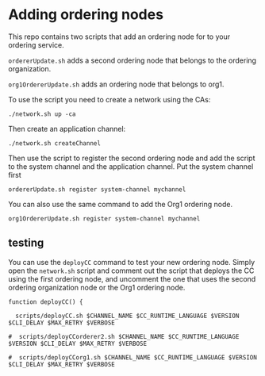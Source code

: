 # Adding ordering nodes

This repo contains two scripts that add an ordering node for to your ordering service.

`ordererUpdate.sh` adds a second ordering node that belongs to the ordering organization.

`org1OrdererUpdate.sh` adds an ordering node that belongs to org1.

To use the script you need to create a network using the CAs:
```
./network.sh up -ca
```

Then create an application channel:
```
./network.sh createChannel
```

Then use the script to register the second ordering node and add the script to the
system channel and the application channel. Put the system channel first
```
ordererUpdate.sh register system-channel mychannel
```

You can also use the same command to add the Org1 ordering node.
```
org1OrdererUpdate.sh register system-channel mychannel
```

## testing

You can use the `deployCC` command to test your new ordering node. Simply open
the `network.sh` script and comment out the script that deploys the CC using the
first ordering node, and uncomment the one that uses the second ordering organization
node or the Org1 ordering node.

```
function deployCC() {

  scripts/deployCC.sh $CHANNEL_NAME $CC_RUNTIME_LANGUAGE $VERSION $CLI_DELAY $MAX_RETRY $VERBOSE

#  scripts/deployCCorderer2.sh $CHANNEL_NAME $CC_RUNTIME_LANGUAGE $VERSION $CLI_DELAY $MAX_RETRY $VERBOSE

#  scripts/deployCCorg1.sh $CHANNEL_NAME $CC_RUNTIME_LANGUAGE $VERSION $CLI_DELAY $MAX_RETRY $VERBOSE
```
